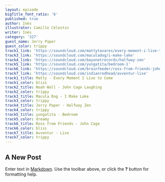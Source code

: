 ```yaml
---
layout: episode
bigTitle_font_ratio: '6'
published: true
author: Inès
illustrator: Camille Célestin
writer: Inès
category: '327'
guest_name: Jerry Paper
guest_color: trippy
track1_link: 'https://soundcloud.com/mattytavares/every-moment-i-live-to-come'
track3_link: 'https://soundcloud.com/maculadog/i-make-lake'
track4_link: 'https://soundcloud.com/bayonetrecords/halfway-zen'
track5_link: 'https://soundcloud.com/yungatita/bedroom-1'
track6_link: 'https://soundcloud.com/brainfeeder/ross-from-friends-john-cage-edit-1'
track7_link: 'https://soundcloud.com/indianredhead/avventur-lise'
track1_title: Matty - Every Moment I Live to Come
track1_color: bliss
track2_title: Noah Wall - John Cage Laughing
track2_color: trippy
track3_title: Macula Dog - I Make Lake
track3_color: trippy
track4_title: Jerry Paper - Halfway Zen
track4_color: trippy
track5_title: yungatita - Bedroom
track5_color: dreamy
track6_title: Ross from Friends - John Cage
track6_color: bliss
track7_title: Avventur - Lise
track7_color: trippy
---
```

## A New Post

Enter text in [Markdown](http://daringfireball.net/projects/markdown/). Use the toolbar above, or click the **?** button for formatting help.
